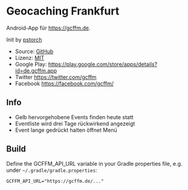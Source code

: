 # Geocaching Frankfurt

Android-App für https://gcffm.de.

Init by [pstorch](https://github.com/pstorch/)

- Source: [GitHub](https://github.com/accessburn/GcffmApp)
- Lizenz: [MIT](LICENSE.txt)
- Google Play: https://play.google.com/store/apps/details?id=de.gcffm.app
- Twitter https://twitter.com/gcffm
- Facebook https://facebook.com/gcffm/

## Info

- Gelb hervorgehobene Events finden heute statt
- Eventliste wird drei Tage rückwirkend angezeigt
- Event lange gedrückt halten öffnet Menü

## Build

Define the GCFFM_API_URL variable in your Gradle properties file, e.g.
under `~/.gradle/gradle.properties`:

```
GCFFM_API_URL="https://gcffm.de/..."

```